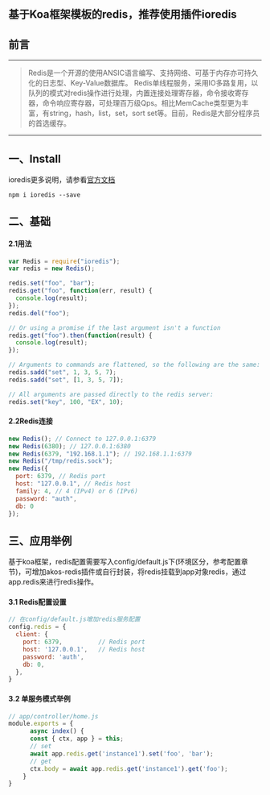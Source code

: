 ## 基于Koa框架模板的redis，推荐使用插件ioredis
## 前言
---
> Redis是一个开源的使用ANSIC语言编写、支持网络、可基于内存亦可持久化的日志型、Key-Value数据库。
Redis单线程服务，采用IO多路复用，以队列的模式对redis操作进行处理，内置连接处理寄存器，命令接收寄存器，命令响应寄存器，可处理百万级Qps。相比MemCache类型更为丰富，有string，hash，list，set，sort set等。目前，Redis是大部分程序员的首选缓存。
--- 

## 一、Install
ioredis更多说明，请参看[官方文档](https://www.npmjs.com/package/ioredis)
```
npm i ioredis --save
```
## 二、基础
#### 2.1用法
```js
var Redis = require("ioredis");
var redis = new Redis();

redis.set("foo", "bar");
redis.get("foo", function(err, result) {
  console.log(result);
});
redis.del("foo");

// Or using a promise if the last argument isn't a function
redis.get("foo").then(function(result) {
  console.log(result);
});

// Arguments to commands are flattened, so the following are the same:
redis.sadd("set", 1, 3, 5, 7);
redis.sadd("set", [1, 3, 5, 7]);

// All arguments are passed directly to the redis server:
redis.set("key", 100, "EX", 10);
```
#### 2.2Redis连接
```js
new Redis(); // Connect to 127.0.0.1:6379
new Redis(6380); // 127.0.0.1:6380
new Redis(6379, "192.168.1.1"); // 192.168.1.1:6379
new Redis("/tmp/redis.sock");
new Redis({
  port: 6379, // Redis port
  host: "127.0.0.1", // Redis host
  family: 4, // 4 (IPv4) or 6 (IPv6)
  password: "auth",
  db: 0
});
```


## 三、应用举例
基于koa框架，redis配置需要写入config/default.js下(环境区分，参考配置章节)，可增加akos-redis插件或自行封装，将redis挂载到app对象redis，通过app.redis来进行redis操作。

#### 3.1 Redis配置设置
```js
// 在config/default.js增加redis服务配置
config.redis = {
  client: {
    port: 6379,          // Redis port
    host: '127.0.0.1',   // Redis host
    password: 'auth',
    db: 0,
  },
}
```
#### 3.2 单服务模式举例
```js
// app/controller/home.js
module.exports = {
      async index() {
      const { ctx, app } = this;
      // set
      await app.redis.get('instance1').set('foo', 'bar');
      // get
      ctx.body = await app.redis.get('instance1').get('foo');
    }
}
```

